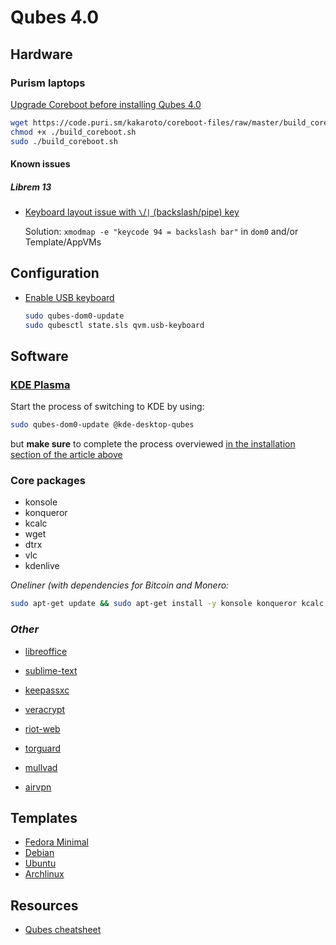 # Qubes 4.0
## Hardware
### Purism laptops

[Upgrade Coreboot before installing Qubes 4.0](https://forums.puri.sm/t/building-coreboot-from-source-official-script/1264)
 
```bash
wget https://code.puri.sm/kakaroto/coreboot-files/raw/master/build_coreboot.sh -
chmod +x ./build_coreboot.sh
sudo ./build_coreboot.sh
```

#### Known issues
##### Librem 13

 - [Keyboard layout issue with `\`/`|` (backslash/pipe) key](https://forums.puri.sm/t/keyboard-layout-unable-to-recognize-pipe/2022/33)
 
    Solution: `xmodmap -e "keycode 94 = backslash bar"` in `dom0` and/or Template/AppVMs

## Configuration

 - [Enable USB keyboard](https://www.qubes-os.org/doc/usb/#how-to-use-a-usb-keyboard)
 
    ```bash
    sudo qubes-dom0-update
    sudo qubesctl state.sls qvm.usb-keyboard
    ```

## Software
### [KDE Plasma](https://www.qubes-os.org/doc/kde/)

Start the process of switching to KDE by using:

```bash
sudo qubes-dom0-update @kde-desktop-qubes
```

but **make sure** to complete the process overviewed [in the installation section of the article above](https://www.qubes-os.org/doc/kde/#installation)

### Core packages

 - konsole
 - konqueror
 - kcalc
 - wget
 - dtrx
 - vlc
 - kdenlive

*Oneliner (with dependencies for Bitcoin and Monero:*

```bash
sudo apt-get update && sudo apt-get install -y konsole konqueror kcalc dtrx vlc kdenlive wget curl build-essential libtool autotools-dev automake pkg-config libssl-dev libevent-dev bsdmainutils python3  sudo apt-get install libboost-system-dev libboost-filesystem-dev libboost-chrono-dev libboost-program-options-dev libboost-test-dev libboost-thread-dev libboost-all-dev libqt5gui5 libqt5core5a libqt5dbus5 qttools5-dev qttools5-dev-tools libprotobuf-dev protobuf-compiler libzmq3-dev libunbound-dev libsodium-dev libminiupnpc-dev libunwind8-de liblzma-dev libreadline6-dev libldns-dev libexpat1-dev libgtest-dev doxygen graphviz
```

### *Other*

 - [libreoffice](https://www.libreoffice.org/download/download/)
 
 - [sublime-text](https://www.sublimetext.com/3)
 - [keepassxc](https://keepassxc.org/download/)
 - [veracrypt](https://www.veracrypt.fr/en/Downloads.html)
 - [riot-web](https://riot.im/desktop.html)
 
 - [torguard](https://torguard.net/downloads.php)
 - [mullvad](https://mullvad.net/en/download/)
 - [airvpn](https://airvpn.org/linux/)
 
 ## Templates
 
  - [Fedora Minimal](https://www.qubes-os.org/doc/templates/fedora-minimal/)
  - [Debian](https://www.qubes-os.org/doc/templates/debian/)
  - [Ubuntu](https://www.qubes-os.org/doc/templates/ubuntu/)
  - [Archlinux](https://www.qubes-os.org/doc/templates/archlinux/)
 
 ## Resources
 
 - [Qubes cheatsheet](https://github.com/Jeeppler/qubes-cheatsheet) 
